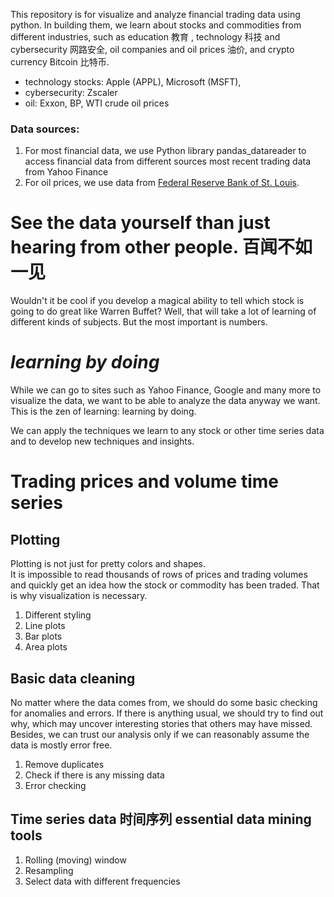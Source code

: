 This repository is for visualize and analyze financial trading data using python.  In building them, we learn about stocks and commodities from different industries, such as education 教育 , technology 科技 and cybersecurity 网路安全, oil companies and oil prices 油价, and crypto currency Bitcoin 比特币. 

- technology stocks: Apple (APPL), Microsoft (MSFT), 
- cybersecurity: Zscaler
- oil: Exxon, BP, WTI crude oil prices

### Data sources:
1. For most financial data, we use Python library pandas_datareader to access financial data from different sources  most recent  trading data from Yahoo Finance
2. For oil prices, we use data from [Federal Reserve Bank of St. Louis](https://fred.stlouisfed.org/series/DCOILWTICO/). 

# See the data yourself than just hearing from other people. 百闻不如一见
Wouldn't it be cool if you develop a magical ability to tell which stock is going to do great like Warren Buffet?  Well, that will take a lot of learning of different kinds of subjects. But the most important is numbers. 

# *learning by doing*  
While we can go to sites such as Yahoo Finance, Google and many more to visualize the data, we want to be able to analyze the data anyway we want.  This is the zen of learning: learning by doing. 
 
We can apply the techniques we learn to any stock or other time series data and to develop new techniques and insights.   
 
# Trading prices and volume time series
## Plotting
Plotting is not just for pretty colors and shapes.  
It is impossible to read thousands of rows of prices and trading volumes and quickly get an idea how the stock or commodity has been traded.  That is why visualization is necessary.  
1. Different styling
2. Line plots
3. Bar plots
4. Area plots

## Basic data cleaning
No matter where the data comes from, we should do some basic checking for anomalies and errors.  If there is anything usual, we should try to find out why, which may uncover interesting stories that others may have missed.  Besides, we can trust our analysis only if we can reasonably assume the data is mostly error free. 
1. Remove duplicates
2. Check if there is any missing data
3. Error checking

## Time series data 时间序列 essential data mining tools
1. Rolling (moving) window 
2. Resampling
3. Select data with different frequencies
